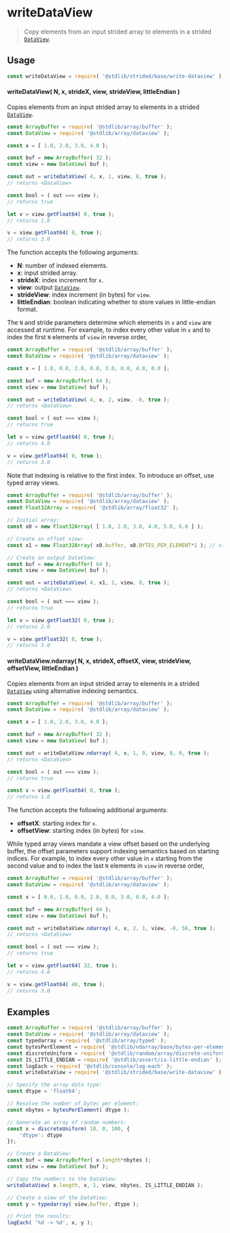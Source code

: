 <!--

@license Apache-2.0

Copyright (c) 2024 The Stdlib Authors.

Licensed under the Apache License, Version 2.0 (the "License");
you may not use this file except in compliance with the License.
You may obtain a copy of the License at

   http://www.apache.org/licenses/LICENSE-2.0

Unless required by applicable law or agreed to in writing, software
distributed under the License is distributed on an "AS IS" BASIS,
WITHOUT WARRANTIES OR CONDITIONS OF ANY KIND, either express or implied.
See the License for the specific language governing permissions and
limitations under the License.

-->

<!-- lint disable maximum-heading-length -->

# writeDataView

> Copy elements from an input strided array to elements in a strided [`DataView`][@stdlib/array/dataview].

<section class="intro">

</section>

<!-- /.intro -->

<section class="usage">

## Usage

```javascript
const writeDataView = require( '@stdlib/strided/base/write-dataview' );
```

#### writeDataView( N, x, strideX, view, strideView, littleEndian )

Copies elements from an input strided array to elements in a strided [`DataView`][@stdlib/array/dataview].

```javascript
const ArrayBuffer = require( '@stdlib/array/buffer' );
const DataView = require( '@stdlib/array/dataview' );

const x = [ 1.0, 2.0, 3.0, 4.0 ];

const buf = new ArrayBuffer( 32 );
const view = new DataView( buf );

const out = writeDataView( 4, x, 1, view, 8, true );
// returns <DataView>

const bool = ( out === view );
// returns true

let v = view.getFloat64( 0, true );
// returns 1.0

v = view.getFloat64( 8, true );
// returns 2.0
```

The function accepts the following arguments:

-   **N**: number of indexed elements.
-   **x**: input strided array.
-   **strideX**: index increment for `x`.
-   **view**: output [`DataView`][@stdlib/array/dataview].
-   **strideView**: index increment (in bytes) for `view`.
-   **littleEndian**: boolean indicating whether to store values in little-endian format.

The `N` and stride parameters determine which elements in `x` and `view` are accessed at runtime. For example, to index every other value in `x` and to index the first `N` elements of `view` in reverse order,

```javascript
const ArrayBuffer = require( '@stdlib/array/buffer' );
const DataView = require( '@stdlib/array/dataview' );

const x = [ 1.0, 0.0, 2.0, 0.0, 3.0, 0.0, 4.0, 0.0 ];

const buf = new ArrayBuffer( 64 );
const view = new DataView( buf );

const out = writeDataView( 4, x, 2, view, -8, true );
// returns <DataView>

const bool = ( out === view );
// returns true

let v = view.getFloat64( 0, true );
// returns 4.0

v = view.getFloat64( 8, true );
// returns 3.0
```

Note that indexing is relative to the first index. To introduce an offset, use typed array views.

```javascript
const ArrayBuffer = require( '@stdlib/array/buffer' );
const DataView = require( '@stdlib/array/dataview' );
const Float32Array = require( '@stdlib/array/float32' );

// Initial array:
const x0 = new Float32Array( [ 1.0, 2.0, 3.0, 4.0, 5.0, 6.0 ] );

// Create an offset view:
const x1 = new Float32Array( x0.buffer, x0.BYTES_PER_ELEMENT*1 ); // start at 2nd element

// Create an output DataView:
const buf = new ArrayBuffer( 64 );
const view = new DataView( buf );

const out = writeDataView( 4, x1, 1, view, 8, true );
// returns <DataView>

const bool = ( out === view );
// returns true

let v = view.getFloat32( 0, true );
// returns 2.0

v = view.getFloat32( 8, true );
// returns 3.0
```

#### writeDataView.ndarray( N, x, strideX, offsetX, view, strideView, offsetView, littleEndian )

Copies elements from an input strided array to elements in a strided [`DataView`][@stdlib/array/dataview] using alternative indexing semantics.

```javascript
const ArrayBuffer = require( '@stdlib/array/buffer' );
const DataView = require( '@stdlib/array/dataview' );

const x = [ 1.0, 2.0, 3.0, 4.0 ];

const buf = new ArrayBuffer( 32 );
const view = new DataView( buf );

const out = writeDataView.ndarray( 4, x, 1, 0, view, 8, 0, true );
// returns <DataView>

const bool = ( out === view );
// returns true

const v = view.getFloat64( 0, true );
// returns 1.0
```

The function accepts the following additional arguments:

-   **offsetX**: starting index for `x`.
-   **offsetView**: starting index (in bytes) for `view`.

While typed array views mandate a view offset based on the underlying buffer, the offset parameters support indexing semantics based on starting indices. For example, to index every other value in `x` starting from the second value and to index the last `N` elements in `view` in reverse order,

```javascript
const ArrayBuffer = require( '@stdlib/array/buffer' );
const DataView = require( '@stdlib/array/dataview' );

const x = [ 0.0, 1.0, 0.0, 2.0, 0.0, 3.0, 0.0, 4.0 ];

const buf = new ArrayBuffer( 64 );
const view = new DataView( buf );

const out = writeDataView.ndarray( 4, x, 2, 1, view, -8, 56, true );
// returns <DataView>

const bool = ( out === view );
// returns true

let v = view.getFloat64( 32, true );
// returns 4.0

v = view.getFloat64( 40, true );
// returns 3.0
```

</section>

<!-- /.usage -->

<section class="notes">

</section>

<!-- /.notes -->

<section class="examples">

## Examples

<!-- eslint no-undef: "error" -->

```javascript
const ArrayBuffer = require( '@stdlib/array/buffer' );
const DataView = require( '@stdlib/array/dataview' );
const typedarray = require( '@stdlib/array/typed' );
const bytesPerElement = require( '@stdlib/ndarray/base/bytes-per-element' );
const discreteUniform = require( '@stdlib/random/array/discrete-uniform' );
const IS_LITTLE_ENDIAN = require( '@stdlib/assert/is-little-endian' );
const logEach = require( '@stdlib/console/log-each' );
const writeDataView = require( '@stdlib/strided/base/write-dataview' );

// Specify the array data type:
const dtype = 'float64';

// Resolve the number of bytes per element:
const nbytes = bytesPerElement( dtype );

// Generate an array of random numbers:
const x = discreteUniform( 10, 0, 100, {
    'dtype': dtype
});

// Create a DataView:
const buf = new ArrayBuffer( x.length*nbytes );
const view = new DataView( buf );

// Copy the numbers to the DataView:
writeDataView( x.length, x, 1, view, nbytes, IS_LITTLE_ENDIAN );

// Create a view of the DataView:
const y = typedarray( view.buffer, dtype );

// Print the results:
logEach( '%d -> %d', x, y );
```

</section>

<!-- /.examples -->

<!-- Section for related `stdlib` packages. Do not manually edit this section, as it is automatically populated. -->

<section class="related">

</section>

<!-- /.related -->

<!-- Section for all links. Make sure to keep an empty line after the `section` element and another before the `/section` close. -->

<section class="links">

[@stdlib/array/dataview]: https://github.com/stdlib-js/stdlib/tree/develop/lib/node_modules/%40stdlib/array/dataview

</section>

<!-- /.links -->
